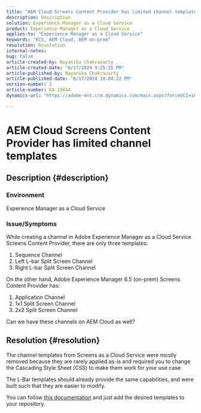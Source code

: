 ```yaml
---
title: "AEM Cloud Screens Content Provider has limited channel templates"
description: Description
solution: Experience Manager as a Cloud Service
product: Experience Manager as a Cloud Service
applies-to: "Experience Manager as a Cloud Service"
keywords: "KCS, AEM Cloud, AEM on-prem"
resolution: Resolution
internal-notes: 
bug: False
article-created-by: Nayanika Chakravarty
article-created-date: "6/17/2024 9:25:35 PM"
article-published-by: Nayanika Chakravarty
article-published-date: "6/17/2024 10:04:22 PM"
version-number: 3
article-number: KA-19844
dynamics-url: "https://adobe-ent.crm.dynamics.com/main.aspx?forceUCI=1&pagetype=entityrecord&etn=knowledgearticle&id=dabdf11d-f02c-ef11-840b-0022480a40c2"

---
```

# AEM Cloud Screens Content Provider has limited channel templates

## Description {#description}


### <b>Environment</b>

Experience Manager as a Cloud Service

### <b>Issue/Symptoms</b>

While creating a channel in Adobe Experience Manager as a Cloud Service Screens Content Provider, there are only three templates:

1. Sequence Channel
2. Left L-bar Split Screen Channel
3. Right L-bar Split Screen Channel




On the other hand, Adobe Experience Manager 6.5 (on-prem) Screens Content Provider has:

1. Application Channel
2. 1x1 Split Screen Channel
3. 2x2 Split Screen Channel


Can we have these channels on AEM Cloud as well?


## Resolution {#resolution}


The channel templates from Screens as a Cloud Service were mostly removed because they are rarely applied as-is and required you to change the Cascading Style Sheet (CSS) to make them work for your use case.

The L-Bar templates should already provide the same capabilities, and were built such that they are easier to modify.

You can follow [this documentation](https://experienceleague.adobe.com/en/docs/experience-manager-screens/user-guide/developing/creating-custom-templates-multizone-layouts) and just add the desired templates to your repository.
